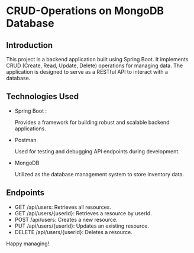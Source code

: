 
# CRUD-Operations on MongoDB Database

## Introduction

This project is a backend application built using Spring Boot. It implements CRUD (Create, Read, Update, Delete) operations for managing data. The application is designed to serve as a RESTful API to interact with a database.


## Technologies Used

* Spring Boot :

    Provides a framework for building robust and scalable backend applications.

* Postman

    Used for testing and debugging API endpoints during development.

* MongoDB

    Utilized as the database management system to store inventory data.
## Endpoints

* GET /api/users: Retrieves all resources.
* GET /api/users/{userId}: Retrieves a resource by userId.
* POST /api/users: Creates a new resource.
* PUT /api/users/{userId}: Updates an existing resource.
* DELETE /api/users/{userId}: Deletes a resource.



Happy managing!